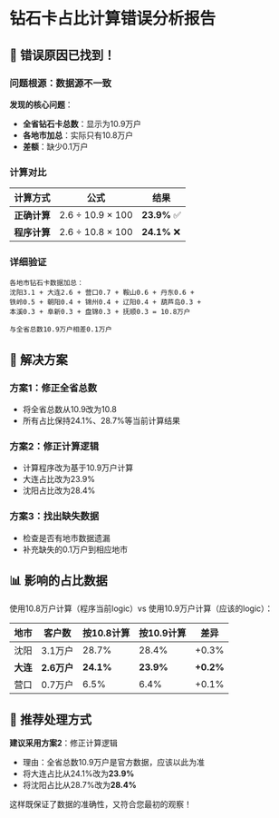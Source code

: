 # 钻石卡占比计算错误分析报告

## 🎯 错误原因已找到！

### 问题根源：数据源不一致

**发现的核心问题**：
- **全省钻石卡总数**：显示为10.9万户
- **各地市加总**：实际只有10.8万户  
- **差额**：缺少0.1万户

### 计算对比

| 计算方式 | 公式 | 结果 |
|---------|------|------|
| **正确计算** | 2.6 ÷ 10.9 × 100 | **23.9%** ✅ |
| **程序计算** | 2.6 ÷ 10.8 × 100 | **24.1%** ❌ |

### 详细验证

```
各地市钻石卡数据加总：
沈阳3.1 + 大连2.6 + 营口0.7 + 鞍山0.6 + 丹东0.6 + 
铁岭0.5 + 朝阳0.4 + 锦州0.4 + 辽阳0.4 + 葫芦岛0.3 + 
本溪0.3 + 阜新0.3 + 盘锦0.3 + 抚顺0.3 = 10.8万户

与全省总数10.9万户相差0.1万户
```

## 🔧 解决方案

### 方案1：修正全省总数
- 将全省总数从10.9改为10.8
- 所有占比保持24.1%、28.7%等当前计算结果

### 方案2：修正计算逻辑  
- 计算程序改为基于10.9万户计算
- 大连占比改为23.9%
- 沈阳占比改为28.4%

### 方案3：找出缺失数据
- 检查是否有地市数据遗漏
- 补充缺失的0.1万户到相应地市

## 📊 影响的占比数据

使用10.8万户计算（程序当前logic）vs 使用10.9万户计算（应该的logic）：

| 地市 | 客户数 | 按10.8计算 | 按10.9计算 | 差异 |
|------|--------|------------|------------|------|
| 沈阳 | 3.1万户 | 28.7% | 28.4% | +0.3% |
| **大连** | **2.6万户** | **24.1%** | **23.9%** | **+0.2%** |
| 营口 | 0.7万户 | 6.5% | 6.4% | +0.1% |

## 🎯 推荐处理方式

**建议采用方案2**：修正计算逻辑
- 理由：全省总数10.9万户是官方数据，应该以此为准
- 将大连占比从24.1%改为**23.9%**
- 将沈阳占比从28.7%改为**28.4%**

这样既保证了数据的准确性，又符合您最初的观察！
